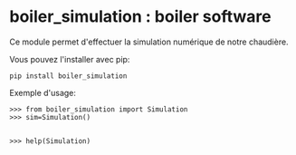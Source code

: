 boiler_simulation : boiler software
========================================================

Ce module permet d'effectuer la simulation numérique de notre chaudière.

Vous pouvez l'installer avec pip:

    pip install boiler_simulation

Exemple d'usage:

    >>> from boiler_simulation import Simulation
    >>> sim=Simulation()
    

    >>> help(Simulation)
